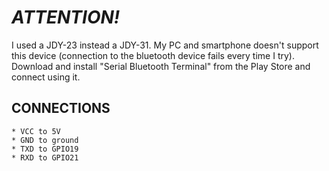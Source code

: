 # _ATTENTION!_

I used a JDY-23 instead a JDY-31.
My PC and smartphone doesn't support this device (connection to the bluetooth device fails every time I try).
Download and install "Serial Bluetooth Terminal" from the Play Store and connect using it.

## CONNECTIONS

    * VCC to 5V
    * GND to ground
    * TXD to GPIO19
    * RXD to GPIO21
